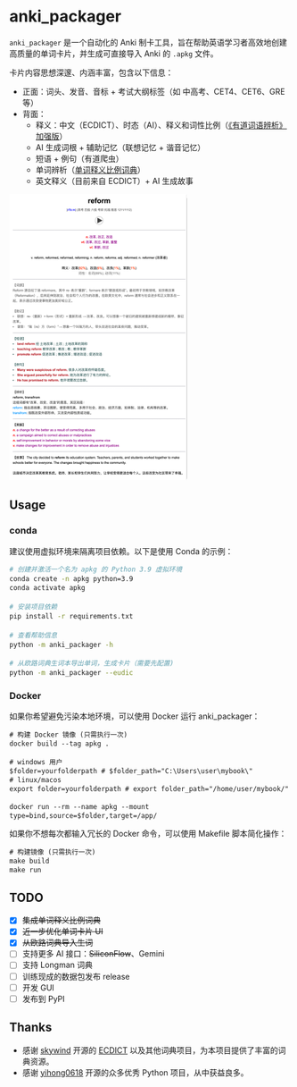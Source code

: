 # anki_packager

`anki_packager` 是一个自动化的 Anki 制卡工具，旨在帮助英语学习者高效地创建高质量的单词卡片，并生成可直接导入 Anki 的 `.apkg` 文件。

卡片内容思想深邃、内涵丰富，包含以下信息：

- 正面：词头、发音、音标 + 考试大纲标签（如 中高考、CET4、CET6、GRE 等）
- 背面：
  - 释义：中文（ECDICT）、时态（AI）、释义和词性比例（[《有道词语辨析》加强版](https://skywind.me/blog/archives/2941)）
  - AI 生成词根 + 辅助记忆（联想记忆 + 谐音记忆）
  - 短语 + 例句（有道爬虫）
  - 单词辨析（[单词释义比例词典](https://skywind.me/blog/archives/2938)）
  - 英文释义（目前来自 ECDICT）+ AI 生成故事

<img src="./images/背面.png" alt="背面 " style="zoom:50%;" />

## Usage

### conda

建议使用虚拟环境来隔离项目依赖。以下是使用 Conda 的示例：

```bash
# 创建并激活一个名为 apkg 的 Python 3.9 虚拟环境
conda create -n apkg python=3.9
conda activate apkg

# 安装项目依赖
pip install -r requirements.txt

# 查看帮助信息
python -m anki_packager -h

# 从欧路词典生词本导出单词，生成卡片（需要先配置)
python -m anki_packager --eudic
```

### Docker

如果你希望避免污染本地环境，可以使用 Docker 运行 anki_packager：

```shell
# 构建 Docker 镜像 (只需执行一次)
docker build --tag apkg .

# windows 用户
$folder=yourfolderpath # $folder_path="C:\Users\user\mybook\"
# linux/macos
export folder=yourfolderpath # export folder_path="/home/user/mybook/"

docker run --rm --name apkg --mount type=bind,source=$folder,target=/app/
```

如果你不想每次都输入冗长的 Docker 命令，可以使用 Makefile 脚本简化操作：

```shell
# 构建镜像 (只需执行一次)
make build
make run
```

## TODO

- [x] ~~集成单词释义比例词典~~
- [x] ~~近一步优化单词卡片 UI~~
- [x] ~~从欧路词典导入生词~~
- [ ] 支持更多 AI 接口：~~SiliconFlow~~、Gemini
- [ ] 支持 Longman 词典
- [ ] 训练现成的数据包发布 release
- [ ] 开发 GUI
- [ ] 发布到 PyPI

## Thanks

- 感谢 [skywind](https://github.com/skywind3000) 开源的 [ECDICT](https://github.com/skywind3000/ECDICT) 以及其他词典项目，为本项目提供了丰富的词典资源。
- 感谢 [yihong0618](https://github.com/yihong0618) 开源的众多优秀 Python 项目，从中获益良多。
